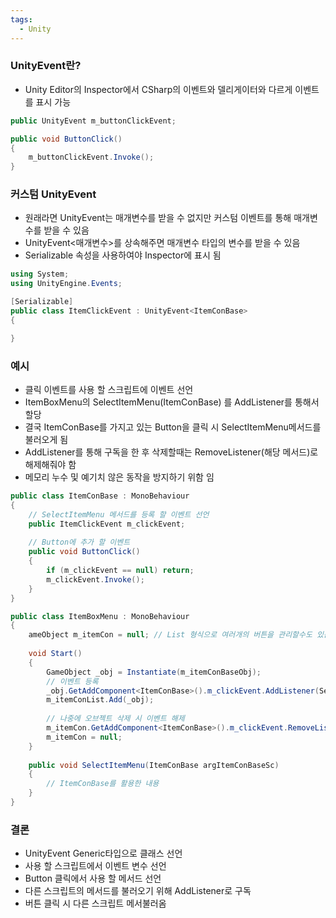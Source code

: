 ```yaml
---
tags:
  - Unity
---
```

### UnityEvent란?
- Unity Editor의 Inspector에서 CSharp의 이벤트와 델리게이터와 다르게 이벤트를 표시 가능
```C#
public UnityEvent m_buttonClickEvent;

public void ButtonClick()
{
	m_buttonClickEvent.Invoke();
}
```

### 커스텀 UnityEvent
- 원래라면 UnityEvent는 매개변수를 받을 수 없지만 커스텀 이벤트를 통해 매개변수를 받을 수 있음
- UnityEvent<매개변수>를 상속해주면 매개변수 타입의 변수를 받을 수 있음
- Serializable 속성을 사용하여야 Inspector에 표시 됨 
```C#
using System;
using UnityEngine.Events;

[Serializable]
public class ItemClickEvent : UnityEvent<ItemConBase> 
{

}
```

### 예시
- 클릭 이벤트를 사용 할 스크립트에 이벤트 선언
- ItemBoxMenu의 SelectItemMenu(ItemConBase) 를 AddListener를 통해서 할당
- 결국 ItemConBase를 가지고 있는 Button을 클릭 시 SelectItemMenu메서드를 불러오게 됨
- AddListener를 통해 구독을 한 후 삭제할때는 RemoveListener(해당 메서드)로 해제해줘야 함
- 메모리 누수 및 예기치 않은 동작을 방지하기 위함 임
```C#
public class ItemConBase : MonoBehaviour
{
	// SelectItemMenu 메서드를 등록 할 이벤트 선언
	public ItemClickEvent m_clickEvent;
	
	// Button에 추가 할 이벤트
	public void ButtonClick()
	{
		if (m_clickEvent == null) return;
		m_clickEvent.Invoke();
	}
}

public class ItemBoxMenu : MonoBehaviour
{
	ameObject m_itemCon = null; // List 형식으로 여러개의 버튼을 관리할수도 있음
	
	void Start()
	{
		GameObject _obj = Instantiate(m_itemConBaseObj);
		// 이벤트 등록
		_obj.GetAddComponent<ItemConBase>().m_clickEvent.AddListener(SelectItemMenu);
		m_itemConList.Add(_obj);
		
		// 나중에 오브젝트 삭제 시 이벤트 해제
		m_itemCon.GetAddComponent<ItemConBase>().m_clickEvent.RemoveListener(SelectItemMenu);
		m_itemCon = null;
	}
	
	public void SelectItemMenu(ItemConBase argItemConBaseSc)
	{
		// ItemConBase를 활용한 내용
	}
}
```

### 결론
- UnityEvent Generic타입으로 클래스 선언
- 사용 할 스크립트에서 이벤트 변수 선언
- Button 클릭에서 사용 할 메서드 선언
- 다른 스크립트의 메서드를 불러오기 위해 AddListener로 구독
- 버튼 클릭 시 다른 스크립트 메서불러옴
